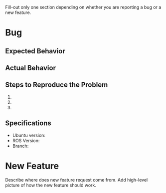 Fill-out only one section depending on whether you are reporting a bug or a new feature.

# Bug
## Expected Behavior


## Actual Behavior


## Steps to Reproduce the Problem

  1.
  1.
  1.

## Specifications

  - Ubuntu version:
  - ROS Version:
  - Branch:

# New Feature
Describe where does new feature request come from. Add high-level picture of how the new feature should work.
